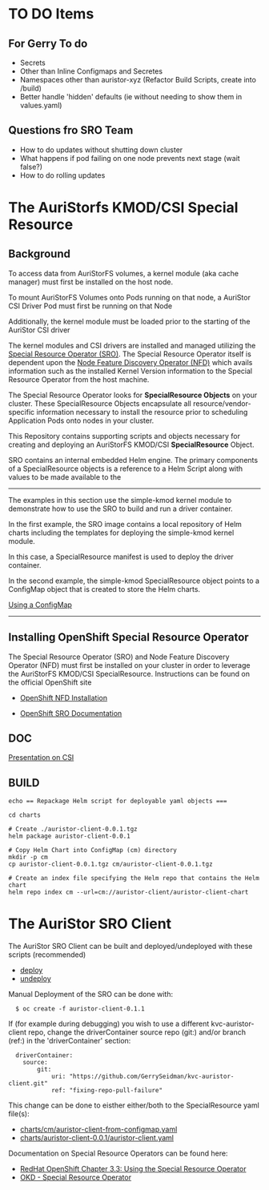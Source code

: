# TO DO Items
## For Gerry To do 
- Secrets
- Other than Inline Configmaps and Secretes
- Namespaces other than auristor-xyz (Refactor Build Scripts, create into /build)
- Better handle 'hidden' defaults (ie without needing to show them in values.yaml)

## Questions fro SRO Team
- How to do updates without shutting down cluster
- What happens if pod failing on one node prevents next stage (wait false?)
- How to do rolling updates 


# The AuriStorfs KMOD/CSI Special Resource 

## Background
To access data from AuriStorFS volumes, a kernel module (aka cache manager) must first be installed on the host node.

To mount AuriStorFS Volumes onto Pods running on that node, a AuriStor CSI Driver Pod must first be running on that Node

Additionally, the kernel module must be loaded prior to the starting of the AuriStor CSI driver

The kernel modules and CSI drivers are installed and managed utilizing the [Special Resource Operator (SRO)](https://docs.openshift.com/container-platform/4.9/hardware_enablement/psap-special-resource-operator.html). 
 The Special Resource Operator itself is dependent upon the [Node Feature Discovery Operator (NFD)](https://docs.openshift.com/container-platform/4.9/hardware_enablement/psap-node-feature-discovery-operator.html) which avails information such as the installed Kernel Version information to the Special Resource Operator from the host machine.

 The Special Resource Operator looks for **SpecialResource Objects** on your cluster.  These SpecialResource Objects encapsulate all resource/vendor-specific information necessary to install the resource prior to scheduling Application Pods onto nodes in your cluster. 

 This Repository contains supporting scripts and objects necessary for creating and deploying an AuriStorFS KMOD/CSI **SpecialResource** Object.

 SRO contains an internal embedded Helm engine. The primary components of a SpecialResource objects is a reference to a Helm Script along with values to be made available to the 

----


The examples in this section use the simple-kmod kernel module to demonstrate how to use the SRO to build and run a driver container. 

In the first example, the SRO image contains a local repository of Helm charts including the templates for deploying the simple-kmod kernel module. 

In this case, a SpecialResource manifest is used to deploy the driver container. 

In the second example, the simple-kmod SpecialResource object points to a ConfigMap object that is created to store the Helm charts.

[Using a ConfigMap](https://docs.openshift.com/container-platform/4.9/hardware_enablement/psap-special-resource-operator.html#deploy-simple-kmod-using-configmap-chart)

---


## Installing OpenShift Special Resource Operator

The Special Resource Operator (SRO) and Node Feature Discovery Operator (NFD) must first be installed on your cluster in order to leverage the AuriStorFS KMOD/CSI SpecialResource. Instructions can be found on the official OpenShift site

- [OpenShift NFD Installation](https://docs.openshift.com/container-platform/4.8/scalability_and_performance/psap-node-feature-discovery-operator.html#installing-the-node-feature-discovery-operator_node-feature-discovery-operator)


- [OpenShift SRO Documentation](https://docs.openshift.com/container-platform/4.9/hardware_enablement/psap-special-resource-operator.html#installing-special-resource-operator)



## DOC

[Presentation on CSI](doc/TheAuriStorfs-SRO-KMOD-SpecialResource-20220207.pdf)

## BUILD

```
echo == Repackage Helm script for deployable yaml objects ===

cd charts

# Create ./auristor-client-0.0.1.tgz
helm package auristor-client-0.0.1

# Copy Helm Chart into ConfigMap (cm) directory
mkdir -p cm
cp auristor-client-0.0.1.tgz cm/auristor-client-0.0.1.tgz

# Create an index file specifying the Helm repo that contains the Helm chart
helm repo index cm --url=cm://auristor-client/auristor-client-chart

```

# The AuriStor SRO Client

The AuriStor SRO Client can be built and deployed/undeployed with these scripts (recommended)
- [deploy](deploy)
- [undeploy](undeploy)


Manual Deployment of the SRO can be done with:


      $ oc create -f auristor-client-0.1.1
        



If (for example during debugging) you wish to use a different  kvc-auristor-client repo, change the driverContainer source repo (git:) and/or branch (ref:) in the 'driverContainer' section:

      driverContainer:
        source:
            git:
                uri: "https://github.com/GerrySeidman/kvc-auristor-client.git"
                ref: "fixing-repo-pull-failure"

This change can be done to eisther either/both to the SpecialResource yaml file(s):

- [charts/cm/auristor-client-from-configmap.yaml](charts/cm/auristor-client-from-configmap.yaml)
- [charts/auristor-client-0.0.1/auristor-client.yaml](charts/auristor-client-0.0.1/auristor-client.yaml)

Documentation on Special Resource Operators can be found here:

- [RedHat OpenShift Chapter 3.3: Using the Special Resource Operator](https://access.redhat.com/documentation/si-lk/openshift_container_platform/4.9/html/specialized_hardware_and_driver_enablement/special-resource-operator)
- [OKD - Special Resource Operator](https://docs.okd.io/latest/hardware_enablement/psap-special-resource-operator.html)




